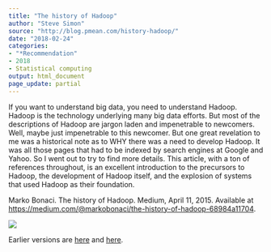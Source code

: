 ```yaml
---
title: "The history of Hadoop"
author: "Steve Simon"
source: "http://blog.pmean.com/history-hadoop/"
date: "2018-02-24"
categories:
- "*Recommendation"
- 2018
- Statistical computing
output: html_document
page_update: partial
---
```


If you want to understand big data, you need to understand Hadoop.
Hadoop is the technology underlying many big data efforts. But most of
the descriptions of Hadoop are jargon laden and impenetrable to
newcomers. Well, maybe just impenetrable to this newcomer. But one great
revelation to me was a historical note as to WHY there was a need to
develop Hadoop. It was all those pages that had to be indexed by search
engines at Google and Yahoo. So I went out to try to find more details.
This article, with a ton of references throughout, is an excellent
introduction to the precursors to Hadoop, the development of Hadoop
itself, and the explosion of systems that used Hadoop as their
foundation.

<!---More--->

Marko Bonaci. The history of Hadoop. Medium, April 11, 2015. Available
at <https://medium.com/@markobonaci/the-history-of-hadoop-68984a11704>.

![](http://www.pmean.com/new-images/18/history-hadoop01.png)

Earlier versions are [here][sim1] and [here][sim2].
 
[sim1]: http://blog.pmean.com/history-hadoop/
[sim2]: http://new.pmean.com/history-hadoop/
